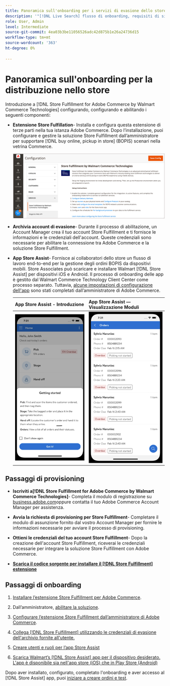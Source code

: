 ```yaml
---
title: Panoramica sull'onboarding per i servizi di evasione dello store
description: '"[!DNL Live Search] flusso di onboarding, requisiti di sistema, limiti e limitazioni"'
role: User, Admin
level: Intermediate
source-git-commit: 4ea03b3be11056526adc42d875b1e26a24736d15
workflow-type: tm+mt
source-wordcount: '363'
ht-degree: 0%

---
```


# Panoramica sull&#39;onboarding per la distribuzione nello store

Introduzione a [!DNL Store Fulfillment for Adobe Commerce by Walmart Commerce Technologies] configurando, configurando e abilitando i seguenti componenti:

- **Estensione Store Fulfillation**- Installa e configura questa estensione di terze parti nella tua istanza Adobe Commerce. Dopo l’installazione, puoi configurare e gestire la soluzione Store Fulfillment dall’amministratore per supportare [!DNL buy online, pickup in store] (BOPIS) scenari nella vetrina Commerce.

   ![[!DNL Store Fulfillment Service] configurazione in Admin view](assets/store-fulfillment-admin-home.png)

- **Archivia account di evasione**- Durante il processo di abilitazione, un Account Manager crea il tuo account Store Fulfillment e ti fornisce le informazioni e le credenziali dell&#39;account. Queste credenziali sono necessarie per abilitare la connessione tra Adobe Commerce e la soluzione Store Fulfillment.

- **App Store Assist**- Fornisce ai collaboratori dello store un flusso di lavoro end-to-end per la gestione degli ordini BOPIS da dispositivi mobili. Store Associates può scaricare e installare Walmart [!DNL Store Assist] per dispositivi iOS e Android. Il processo di onboarding delle app è gestito dal Walmart Commerce Technology Client Center come processo separato. Tuttavia, [alcune impostazioni di configurazione dell&#39;app](user-setup.md) sono stati completati dall’amministratore di Adobe Commerce.

   | App Store Assist - Introduzione | App Store Assist — Visualizzazione Moduli |
   |-------------------------------------------------------------------------------------------------------------|-----------------------------------------------------------------------------------------------|
   | ![[!DNL Store Assist App Getting Started] visualizzazione su dispositivi mobili](assets/store-assist-get-started-small.png) | ![[!DNL Store Assist App Orders view] su dispositivi mobili](assets/store-assist-orders-small.png) |




## Passaggi di provisioning

- **Iscriviti a[!DNL Store Fulfillment for Adobe Commerce by Walmart Commerce Technologies]**- Completa il modulo di registrazione su [business.adobe.com](https://business.adobe.com/resources/store-fulfillment.html)oppure contatta il tuo Adobe Commerce Account Manager per assistenza.

- **Avvia la richiesta di provisioning per Store Fulfillment**- Completare il modulo di assunzione fornito dal vostro Account Manager per fornire le informazioni necessarie per avviare il processo di provisioning.

- **Ottieni le credenziali del tuo account Store Fulfillment**- Dopo la creazione dell&#39;account Store Fulfillment, riceverai le credenziali necessarie per integrare la soluzione Store Fulfillment con Adobe Commerce.

- **[Scarica il codice sorgente per installare il [!DNL Store Fulfillment] estensione](install.md)**

## Passaggi di onboarding

1. [Installare l’estensione Store Fulfillment per Adobe Commerce](install.md).

1. Dall’amministratore, [abilitare la soluzione](enable-general.md).

1. [Configurare l’estensione Store Fulfillment dall’amministratore di Adobe Commerce](service-config-settings-overview.md).

1. [Collega [!DNL Store Fulfillment] utilizzando le credenziali di evasione dell&#39;archivio fornite all&#39;utente.](connect-set-up-service.md)

1. [Creare utenti e ruoli per l’app Store Assist](user-setup.md)

1. [Scarica Walmart’s [!DNL Store Assist] app per il dispositivo desiderato. L&#39;app è disponibile sia nell&#39;app store (iOS) che in Play Store (Android)](app-setup.md)

Dopo aver installato, configurato, completato l&#39;onboarding e aver accesso al [!DNL Store Assist] app, puoi [iniziare a creare ordini e test](test-and-deploy.md).


